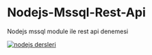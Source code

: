 # Nodejs-Mssql-Rest-Api
Nodejs mssql module ile rest api denemesi

[![nodejs dersleri](https://mehmetseven.net/content/images/2017/12/nodejs-mehmet-seven.jpg)](http://bit.ly/nodejs_)

